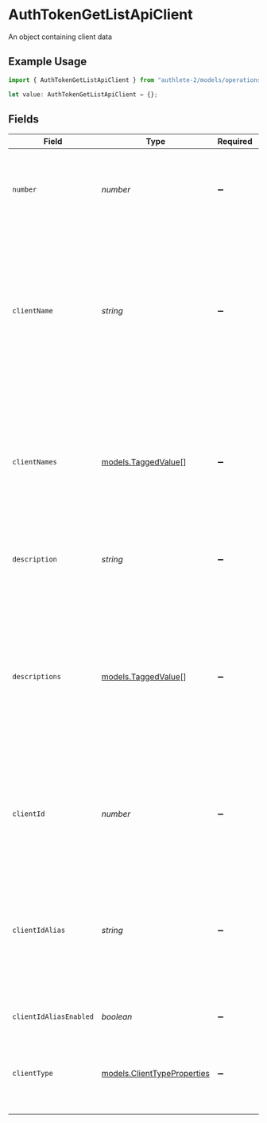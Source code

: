 # AuthTokenGetListApiClient

An object containing client data

## Example Usage

```typescript
import { AuthTokenGetListApiClient } from "authlete-2/models/operations";

let value: AuthTokenGetListApiClient = {};
```

## Fields

| Field                                                                                                                                                                                                                                  | Type                                                                                                                                                                                                                                   | Required                                                                                                                                                                                                                               | Description                                                                                                                                                                                                                            |
| -------------------------------------------------------------------------------------------------------------------------------------------------------------------------------------------------------------------------------------- | -------------------------------------------------------------------------------------------------------------------------------------------------------------------------------------------------------------------------------------- | -------------------------------------------------------------------------------------------------------------------------------------------------------------------------------------------------------------------------------------- | -------------------------------------------------------------------------------------------------------------------------------------------------------------------------------------------------------------------------------------- |
| `number`                                                                                                                                                                                                                               | *number*                                                                                                                                                                                                                               | :heavy_minus_sign:                                                                                                                                                                                                                     | The sequential number of the client. The value of this property is assigned by Authlete.<br/>                                                                                                                                          |
| `clientName`                                                                                                                                                                                                                           | *string*                                                                                                                                                                                                                               | :heavy_minus_sign:                                                                                                                                                                                                                     | The name of the client application. This property corresponds to `client_name` in<br/>[OpenID Connect Dynamic Client Registration 1.0, 2. Client Metadata](https://openid.net/specs/openid-connect-registration-1_0.html#ClientMetadata).<br/> |
| `clientNames`                                                                                                                                                                                                                          | [models.TaggedValue](../../models/taggedvalue.md)[]                                                                                                                                                                                    | :heavy_minus_sign:                                                                                                                                                                                                                     | Client names with language tags. If the client application has different names for different<br/>languages, this property can be used to register the names.<br/>                                                                      |
| `description`                                                                                                                                                                                                                          | *string*                                                                                                                                                                                                                               | :heavy_minus_sign:                                                                                                                                                                                                                     | The description about the client application.                                                                                                                                                                                          |
| `descriptions`                                                                                                                                                                                                                         | [models.TaggedValue](../../models/taggedvalue.md)[]                                                                                                                                                                                    | :heavy_minus_sign:                                                                                                                                                                                                                     | Descriptions about the client application with language tags. If the client application has different<br/>descriptions for different languages, this property can be used to register the descriptions.<br/>                           |
| `clientId`                                                                                                                                                                                                                             | *number*                                                                                                                                                                                                                               | :heavy_minus_sign:                                                                                                                                                                                                                     | The client identifier used in Authlete API calls. The value of this property is assigned by Authlete.                                                                                                                                  |
| `clientIdAlias`                                                                                                                                                                                                                        | *string*                                                                                                                                                                                                                               | :heavy_minus_sign:                                                                                                                                                                                                                     | The value of the client's `client_id` property used in OAuth and OpenID Connect calls. By<br/>default, this is a string version of the `clientId` property.<br/>                                                                       |
| `clientIdAliasEnabled`                                                                                                                                                                                                                 | *boolean*                                                                                                                                                                                                                              | :heavy_minus_sign:                                                                                                                                                                                                                     | Deprecated. Always set to `true`.                                                                                                                                                                                                      |
| `clientType`                                                                                                                                                                                                                           | [models.ClientTypeProperties](../../models/clienttypeproperties.md)                                                                                                                                                                    | :heavy_minus_sign:                                                                                                                                                                                                                     | The client type, either `CONFIDENTIAL` or `PUBLIC`. See [RFC 6749, 2.1. Client Types](https://datatracker.ietf.org/doc/html/rfc6749#section-2.1)<br/>for details.<br/>                                                                 |